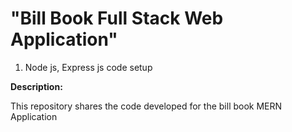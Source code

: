 # "Bill Book Full Stack Web Application"

1. Node js, Express js code setup

**Description:**

This repository shares the code developed for the bill book MERN Application
